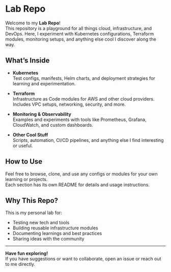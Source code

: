 # Lab Repo

Welcome to my **Lab Repo**!  
This repository is a playground for all things cloud, infrastructure, and DevOps. Here, I experiment with Kubernetes configurations, Terraform modules, monitoring setups, and anything else cool I discover along the way.

## What’s Inside

- **Kubernetes**  
  Test configs, manifests, Helm charts, and deployment strategies for learning and experimentation.

- **Terraform**  
  Infrastructure as Code modules for AWS and other cloud providers. Includes VPC setups, networking, security, and more.

- **Monitoring & Observability**  
  Examples and experiments with tools like Prometheus, Grafana, CloudWatch, and custom dashboards.

- **Other Cool Stuff**  
  Scripts, automation, CI/CD pipelines, and anything else I find interesting or useful.

## How to Use

Feel free to browse, clone, and use any configs or modules for your own learning or projects.  
Each section has its own README for details and usage instructions.

## Why This Repo?

This is my personal lab for:
- Testing new tech and tools
- Building reusable infrastructure modules
- Documenting learnings and best practices
- Sharing ideas with the community

---

**Have fun exploring!**  
If you have suggestions or want to collaborate, open an issue or reach out to me directly.